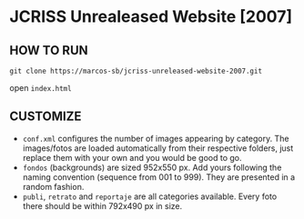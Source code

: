 JCRISS Unrealeased Website [2007]
=================================


HOW TO RUN
----------
`git clone https://marcos-sb/jcriss-unreleased-website-2007.git`

open `index.html`


CUSTOMIZE
---------
* `conf.xml` configures the number of images appearing by category. The images/fotos are loaded automatically from their respective folders, just replace them with your own and you would be good to go.
* `fondos` (backgrounds) are sized 952x550 px. Add yours following the naming convention (sequence from 001 to 999). They are presented in a random fashion.
*  `publi`, `retrato` and `reportaje` are all categories available. Every foto there should be within 792x490 px in size.
